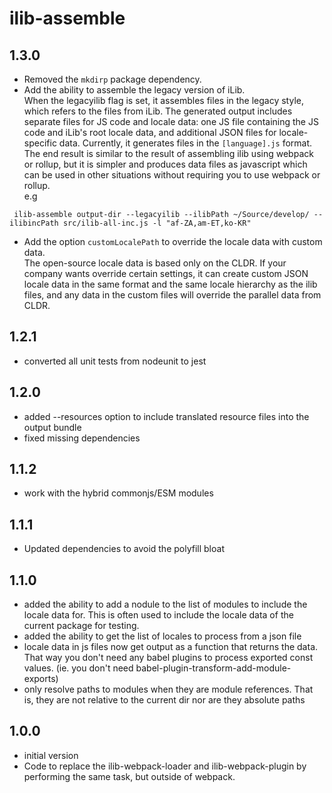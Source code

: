 # ilib-assemble

## 1.3.0

- Removed the `mkdirp` package dependency.
- Add the ability to assemble the legacy version of iLib.  
   When the legacyilib flag is set, it assembles files in the legacy style, which refers to the files from iLib. The generated output includes separate files for JS code and locale data: one JS file containing the JS code and iLib's root locale data, and additional JSON files for
  locale-specific data. Currently, it generates files in the `[language].js` format.  
   The end result is similar to the result of assembling ilib using webpack or rollup, but it is simpler and produces data files as javascript which can be used in other situations without requiring you to use webpack or rollup.  
  e.g

```
 ilib-assemble output-dir --legacyilib --ilibPath ~/Source/develop/ --ilibincPath src/ilib-all-inc.js -l "af-ZA,am-ET,ko-KR"
```

- Add the option `customLocalePath` to override the locale data with custom data.  
  The open-source locale data is based only on the CLDR. If your company wants override certain settings, it can create custom JSON locale data in the same format and the same locale hierarchy as the ilib files, and any data in the custom files will override the parallel data from CLDR.

## 1.2.1

- converted all unit tests from nodeunit to jest

## 1.2.0

- added --resources option to include translated resource files into the
  output bundle
- fixed missing dependencies

## 1.1.2

- work with the hybrid commonjs/ESM modules

## 1.1.1

- Updated dependencies to avoid the polyfill bloat

## 1.1.0

- added the ability to add a nodule to the list of modules to include the locale
  data for. This is often used to include the locale data of the current
  package for testing.
- added the ability to get the list of locales to process from a json file
- locale data in js files now get output as a function that returns the data. That
  way you don't need any babel plugins to process exported const values.
  (ie. you don't need babel-plugin-transform-add-module-exports)
- only resolve paths to modules when they are module references. That is, they are
  not relative to the current dir nor are they absolute paths

## 1.0.0

- initial version
- Code to replace the ilib-webpack-loader and ilib-webpack-plugin by
  performing the same task, but outside of webpack.
